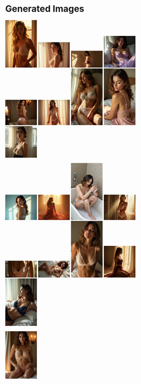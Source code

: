 # Generated Images



<img src="2025_07_05_01.webp" width="100"/> <img src="2025_07_05_02.webp" width="100"/> <img src="2025_07_05_03.webp" width="100"/> <img src="2025_07_05_04.webp" width="100"/> <img src="2025_07_05_05.webp" width="100"/> <img src="2025_07_05_06.webp" width="100"/> <img src="2025_07_05_07.webp" width="100"/> <img src="2025_07_05_08.webp" width="100"/> <img src="2025_07_05_09.webp" width="100"/>

<img src="2025_07_05_10.webp" width="100"/> <img src="2025_07_05_11.webp" width="100"/> <img src="2025_07_05_12.webp" width="100"/> <img src="2025_07_05_13.webp" width="100"/> <img src="2025_07_05_14.webp" width="100"/> <img src="2025_07_05_15.webp" width="100"/> <img src="2025_07_05_16.webp" width="100"/> <img src="2025_07_05_17.webp" width="100"/> <img src="2025_07_05_18.webp" width="100"/>

<img src="2025_07_05_19.webp" width="100"/>